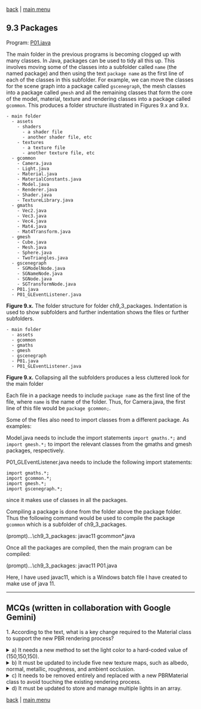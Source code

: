 [back](ch9.md) | [main menu](../README.md)
 
## 9.3 Packages

Program: [P01.java](/ch9_extras/ch9_3_packages)

The main folder in the previous programs is becoming clogged up with many classes. In Java, packages can be used to tidy all this up. This involves moving some of the classes into a subfolder called `name` (the named package) and then using the text `package name` as the first line of each of the classes in this subfolder. For example, we can move the classes for the scene graph into a package called `gscenegraph`, the mesh classes into a package called `gmesh` and all the remaining classes that form the core of the model, material, texture and rendering classes into a package called `gcommon`. This produces a folder structure illustrated in Figures 9.x and 9.x.

```
- main folder
  - assets
    - shaders
      - a shader file
      - another shader file, etc
    - textures
      - a texture file
      - another texture file, etc
  - gcommon
    - Camera.java
    - Light.java
    - Material.java
    - MaterialConstants.java
    - Model.java
    - Renderer.java
    - Shader.java
    - TextureLibrary.java
  - gmaths
    - Vec2.java
    - Vec3.java
    - Vec4.java
    - Mat4.java
    - Mat4Transform.java
  - gmesh
    - Cube.java
    - Mesh.java
    - Sphere.java
    - TwoTriangles.java
  - gscenegraph
    - SGModelNode.java
    - SGNameNode.java
    - SGNode.java
    - SGTransformNode.java
  - P01.java
  - P01_GLEventListener.java
```

**Figure 9.x.** The folder structure for folder ch9_3_packages. Indentation is used to show subfolders and further indentation shows the files or further subfolders.

```
- main folder
  - assets
  - gcommon
  - gmaths
  - gmesh
  - gscenegraph
  - P01.java
  - P01_GLEventListener.java
```

**Figure 9.x.** Collapsing all the subfolders produces a less cluttered look for the main folder

Each file in a package needs to include `package name` as the first line of the file, where `name` is the name of the folder. Thus, for Camera.java, the first line of this file would be `package gcommon;`.

Some of the files also need to import classes from a different package. As examples:

Model.java needs to include the import statements `import gmaths.*;` and `import gmesh.*;` to import the relevant classes from the gmaths and gmesh packages, respectively.

P01_GLEventListener.java needs to include the following import statements:

```
import gmaths.*;
import gcommon.*;
import gmesh.*;
import gscenegraph.*;
```

since it makes use of classes in all the packages.

Compiling a package is done from the folder above the package folder. Thus the following command would be used to compile the package `gcommon` which is a subfolder of ch9_3_packages.

(prompt)...\ch9_3_packages: javac11 gcommon\*.java

Once all the packages are compiled, then the main program can be compiled:

(prompt)...\ch9_3_packages: javac11 P01.java

Here, I have used javac11, which is a Windows batch file I have created to make use of java 11.


---

## MCQs (written in collaboration with Google Gemini)

<p>1. According to the text, what is a key change required to the Material class to support the new PBR rendering process?</p>

<details>
<summary>a) It needs a new method to set the light color to a hard-coded value of (150,150,150).</summary>
<p><b>Incorrect.</b> The text states that this hard-coded light color is set within the Renderer.renderPBR method, not the Material class.</p>
</details>

<details>
<summary>b) It must be updated to include five new texture maps, such as albedo, normal, metallic, roughness, and ambient occlusion.</summary>
<p><b>Correct.</b> The text explicitly states that the "Material needs to be changed to include the five new texture maps" which are declared in a similar way to the previous maps.</p>
</details>

<details>
<summary>c) It needs to be removed entirely and replaced with a new PBRMaterial class to avoid touching the existing rendering process.</summary>
<p><b>Incorrect.</b> The text describes changes to the existing Material class and the introduction of a new Model.renderPBR method, but not a new PBRMaterial class.</p>
</details>

<details>
<summary>d) It must be updated to store and manage multiple lights in an array.</summary>
<p><b>Incorrect.</b> The previous chapter's example (ML01.java) addressed the handling of multiple lights. This text focuses on changes needed for PBR.</p>
</details>

[back](ch9.md) | [main menu](../README.md)